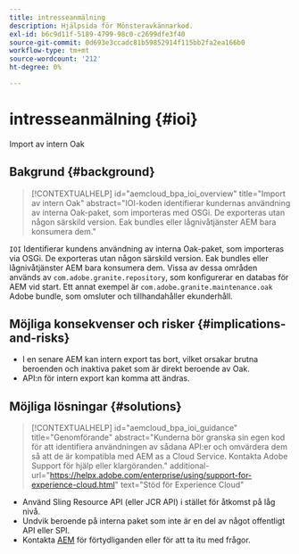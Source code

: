 ```yaml
---
title: intresseanmälning
description: Hjälpsida för Mönsteravkännarkod.
exl-id: b6c9d11f-5189-4799-98c0-c2699dfe3f40
source-git-commit: 0d693e3ccadc81b59852914f115bb2fa2ea166b0
workflow-type: tm+mt
source-wordcount: '212'
ht-degree: 0%

---
```


# intresseanmälning {#ioi}

Import av intern Oak

## Bakgrund {#background}

>[!CONTEXTUALHELP]
>id="aemcloud_bpa_ioi_overview"
>title="Import av intern Oak"
>abstract="IOI-koden identifierar kundernas användning av interna Oak-paket, som importeras med OSGi. De exporteras utan någon särskild version. Eak bundles eller lågnivåtjänster AEM bara konsumera dem."

`IOI`  Identifierar kundens användning av interna Oak-paket, som importeras via OSGi. De exporteras utan någon särskild version. Eak bundles eller lågnivåtjänster AEM bara konsumera dem.
Vissa av dessa områden används av `com.adobe.granite.repository`, som konfigurerar en databas för AEM vid start. Ett annat exempel är `com.adobe.granite.maintenance.oak` Adobe bundle, som omsluter och tillhandahåller ekunderhåll.

## Möjliga konsekvenser och risker {#implications-and-risks}

* I en senare AEM kan intern export tas bort, vilket orsakar brutna beroenden och inaktiva paket som är direkt beroende av Oak.
* API:n för intern export kan komma att ändras.

## Möjliga lösningar {#solutions}

>[!CONTEXTUALHELP]
>id="aemcloud_bpa_ioi_guidance"
>title="Genomförande"
>abstract="Kunderna bör granska sin egen kod för att identifiera användningen av sådana API:er och omvärdera dem så att de är kompatibla med AEM as a Cloud Service. Kontakta Adobe Support för hjälp eller klargöranden."
>additional-url="https://helpx.adobe.com/enterprise/using/support-for-experience-cloud.html" text="Stöd för Experience Cloud"

* Använd Sling Resource API (eller JCR API) i stället för åtkomst på låg nivå.
* Undvik beroende på interna paket som inte är en del av något offentligt API eller SPI.
* Kontakta [AEM](https://helpx.adobe.com/enterprise/using/support-for-experience-cloud.html) för förtydliganden eller för att ta itu med frågor.
